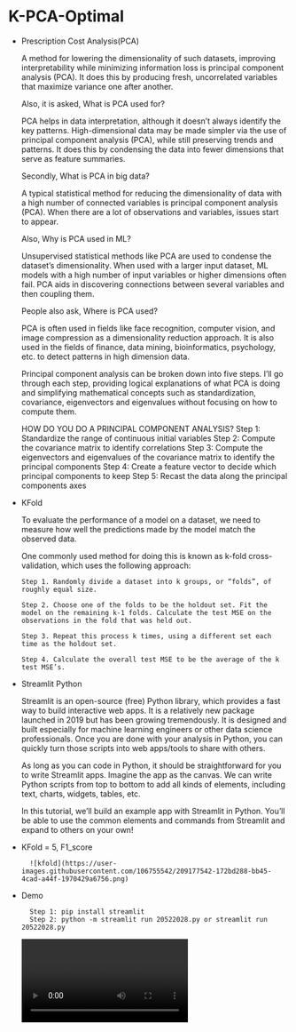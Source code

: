 # K-PCA-Optimal
- Prescription Cost Analysis(PCA) 

    A method for lowering the dimensionality of such datasets, improving interpretability while minimizing information loss is principal component analysis (PCA). It does this by producing fresh, uncorrelated variables that maximize variance one after another.

  Also, it is asked, What is PCA used for?

    PCA helps in data interpretation, although it doesn’t always identify the key patterns. High-dimensional data may be made simpler via the use of principal component analysis (PCA), while still preserving trends and patterns. It does this by condensing the data into fewer dimensions that serve as feature summaries.

  Secondly, What is PCA in big data?

    A typical statistical method for reducing the dimensionality of data with a high number of connected variables is principal component analysis (PCA). When there are a lot of observations and variables, issues start to appear.

  Also, Why is PCA used in ML?

    Unsupervised statistical methods like PCA are used to condense the dataset’s dimensionality. When used with a larger input dataset, ML models with a high number of input variables or higher dimensions often fail. PCA aids in discovering connections between several variables and then coupling them.

  People also ask, Where is PCA used?

    PCA is often used in fields like face recognition, computer vision, and image compression as a dimensionality reduction approach. It is also used in the fields of finance, data mining, bioinformatics, psychology, etc. to detect patterns in high dimension data.
    
    Principal component analysis can be broken down into five steps. I’ll go through each step, providing logical explanations of what PCA is doing and simplifying mathematical concepts such as standardization, covariance, eigenvectors and eigenvalues without focusing on how to compute them.

    HOW DO YOU DO A PRINCIPAL COMPONENT ANALYSIS?
        Step 1: Standardize the range of continuous initial variables
        Step 2: Compute the covariance matrix to identify correlations
        Step 3: Compute the eigenvectors and eigenvalues of the covariance matrix to identify the principal components
        Step 4: Create a feature vector to decide which principal components to keep
        Step 5: Recast the data along the principal components axes
        
- KFold
    
    To evaluate the performance of a model on a dataset, we need to measure how well the predictions made by the model match the observed data.

    One commonly used method for doing this is known as k-fold cross-validation, which uses the following approach:

      Step 1. Randomly divide a dataset into k groups, or “folds”, of roughly equal size.

      Step 2. Choose one of the folds to be the holdout set. Fit the model on the remaining k-1 folds. Calculate the test MSE on the observations in the fold that was held out.

      Step 3. Repeat this process k times, using a different set each time as the holdout set.

      Step 4. Calculate the overall test MSE to be the average of the k test MSE’s.

- Streamlit Python

    Streamlit is an open-source (free) Python library, which provides a fast way to build interactive web apps. It is a relatively new package launched in 2019 but has been growing tremendously. It is designed and built especially for machine learning engineers or other data science professionals. Once you are done with your analysis in Python, you can quickly turn those scripts into web apps/tools to share with others.

    As long as you can code in Python, it should be straightforward for you to write Streamlit apps. Imagine the app as the canvas. We can write Python scripts from top to bottom to add all kinds of elements, including text, charts, widgets, tables, etc.

    In this tutorial, we’ll build an example app with Streamlit in Python. You’ll be able to use the common elements and commands from Streamlit and expand to others on your own!
    
- KFold = 5, F1_score

        ![kfold](https://user-images.githubusercontent.com/106755542/209177542-172bd288-bb45-4cad-a44f-1970429a6756.png)
    
- Demo

        Step 1: pip install streamlit
        Step 2: python -m streamlit run 20522028.py or streamlit run 20522028.py
        
    ![video demo classification with PCA using Streamlit](https://user-images.githubusercontent.com/106755542/209177177-d4b58403-6bed-4585-bc1d-2262736f6b66.mp4)
